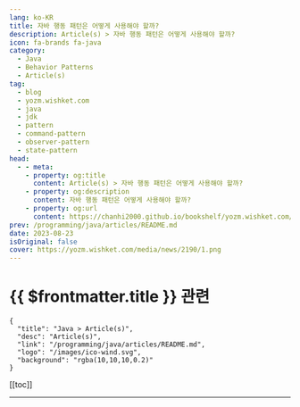 ```yaml
---
lang: ko-KR
title: 자바 행동 패턴은 어떻게 사용해야 할까?
description: Article(s) > 자바 행동 패턴은 어떻게 사용해야 할까?
icon: fa-brands fa-java
category: 
  - Java
  - Behavior Patterns
  - Article(s)
tag: 
  - blog
  - yozm.wishket.com
  - java
  - jdk
  - pattern
  - command-pattern
  - observer-pattern
  - state-pattern
head:
  - - meta:
    - property: og:title
      content: Article(s) > 자바 행동 패턴은 어떻게 사용해야 할까?
    - property: og:description
      content: 자바 행동 패턴은 어떻게 사용해야 할까?
    - property: og:url
      content: https://chanhi2000.github.io/bookshelf/yozm.wishket.com/2190.html
prev: /programming/java/articles/README.md
date: 2023-08-23
isOriginal: false
cover: https://yozm.wishket.com/media/news/2190/1.png
---
```


# {{ $frontmatter.title }} 관련

```component VPCard
{
  "title": "Java > Article(s)",
  "desc": "Article(s)",
  "link": "/programming/java/articles/README.md",
  "logo": "/images/ico-wind.svg",
  "background": "rgba(10,10,10,0.2)"
}
```

[[toc]]

---

<SiteInfo
  name="자바 행동 패턴은 어떻게 사용해야 할까? | 요즘IT"
  desc="이번 글은 자바 디자인 패턴 시리즈의 마지막 편으로 행동 패턴(Behavior Patterns)에 대해 살펴보겠습니다. 행동 패턴은 이전 시리즈에서 살펴 본 구조 패턴(Structural Patterns), 생성 패턴(Creational Patterns)과 함께 디자인 패턴의 한 축을 담당하고 있는데요. 지금부터 실제 프로젝트에서 자주 활용되는 행동 패턴 종류를 알아보고, 프로젝트 적용 방법에 대해 살펴보겠습니다."
  url="https://yozm.wishket.com/magazine/detail/2190/"
  logo="https://yozm.wishket.com/static/renewal/img/global/gnb_yozmit.svg"
  preview="https://yozm.wishket.com/media/news/2190/1.png"/>

<!-- TODO: 작성 -->

